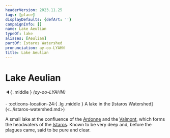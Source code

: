 ```yaml
---
headerVersion: 2023.11.25
tags: [place]
displayDefaults: {defArt: ''}
campaignInfo: []
name: Lake Aeulian
typeOf: lake
aliases: [Aeulian]
partOf: Istaros Watershed
pronunciation: ay-oo-LYAHN
title: Lake Aeulian
---
```


# Lake Aeulian
:speaker:{ .middle } *(ay-oo-LYAHN)*  
<div class="grid cards ext-narrow-margin ext-one-column" markdown>
-    :octicons-location-24:{ .lg .middle } A lake in the [Istaros Watershed](<../istaros-watershed.md>)  
</div>


A small lake at the confluence of the [Ardonne](<./ardonne.md>) and the [Valmont](<./valmont.md>), which forms the headwaters of the [Istaros](<./istaros.md>). Known to be very deep and, before the plagues came, said to be pure and clear.